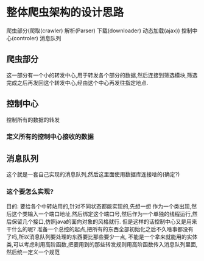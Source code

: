 # 整体爬虫架构的设计思路
爬虫部分(爬取(crawler) 解析(Parser) 下载(downloader) 动态加载(ajax)) 控制中心(controler) 消息队列
## 爬虫部分
这一部分有一个小的转发中心,用于转发各个部分的数据,然后连接到筛选模块,筛选完成之后再发回这个转发中心,经由这个中心再发往指定地点.
## 控制中心
控制所有的数据的转发
### 定义所有的控制中心接收的数据

## 消息队列
这个就是一套自己实现的消息队列,然后这里面使用数据库连接啥的(确定?)
### 这个要怎么实现?
目的: 要给各个中转站用的,针对不同状态都能实现的,先想一想
作为一个类出现,然后这个类输入一个端口地址,然后绑定这个端口号,然后作为一个单独的线程运行,然后保留几个接口,仿照java的面向对象的风格就行.
但是这样的话控制中心又是用来干什么的呢?
准备一个总控的起点,把所有的东西全部初始化之后不久啥事都没有了吗,所以消息队列要处理的东西要比那些要少一点,
不能是一个拿来就能用的实体类,可以考虑利用高阶函数,把要用到的那些转发规则用高阶函数传入消息队列里面,然后统一定义一个规范
